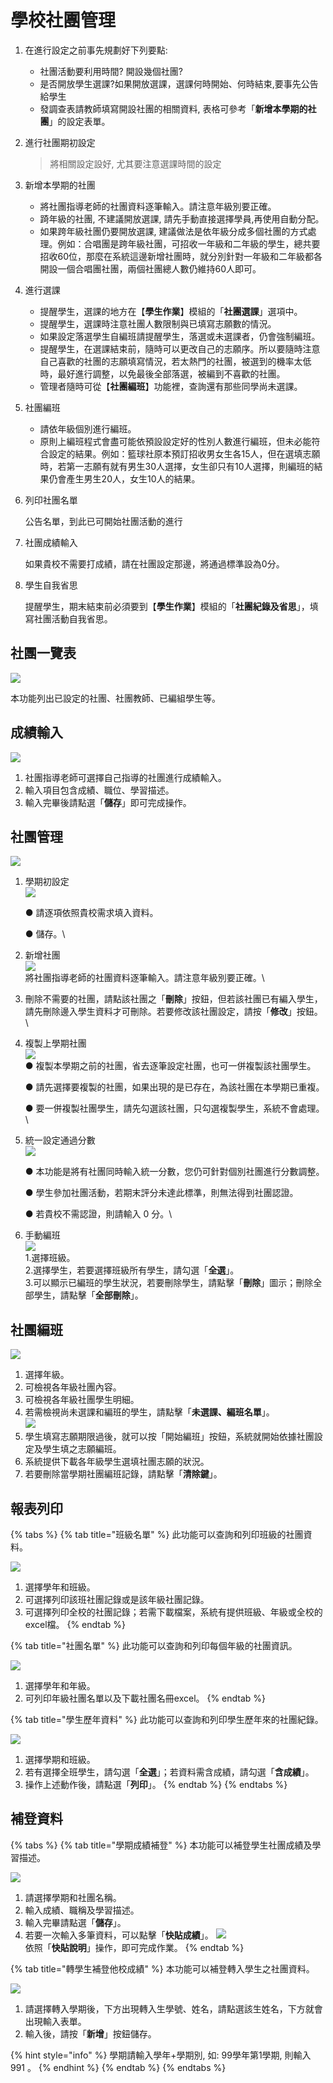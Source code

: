 # 學校社團管理

1. 在進行設定之前事先規劃好下列要點:
   * 社團活動要利用時間? 開設幾個社團?
   * 是否開放學生選課?如果開放選課，選課何時開始、何時結束,要事先公告給學生
   * 發調查表請教師填寫開設社團的相關資料, 表格可參考「**新增本學期的社團**」的設定表單。
2.  進行社團期初設定

    > 將相關設定設好, 尤其要注意選課時間的設定
3. 新增本學期的社團
   * 將社團指導老師的社團資料逐筆輸入。請注意年級別要正確。
   * 踦年級的社團, 不建議開放選課, 請先手動直接選擇學員,再使用自動分配。
   * 如果跨年級社團仍要開放選課, 建議做法是依年級分成多個社團的方式處理。例如：合唱團是跨年級社團，可招收一年級和二年級的學生，總共要招收60位，那麼在系統這邊新增社團時，就分別針對一年級和二年級都各開設一個合唱團社團，兩個社團總人數仍維持60人即可。
4. 進行選課
   * 提醒學生，選課的地方在【**學生作業**】模組的「**社團選課**」選項中。
   * 提醒學生，選課時注意社團人數限制與已填寫志願數的情況。
   * 如果設定落選學生自編班請提醒學生，落選或未選課者，仍會強制編班。
   * 提醒學生，在選課結束前，隨時可以更改自己的志願序。所以要隨時注意自己喜歡的社團的志願填寫情況，若太熱門的社團，被選到的機率太低時，最好進行調整，以免最後全部落選，被編到不喜歡的社團。
   * 管理者隨時可從【**社團編班**】功能裡，查詢還有那些同學尚未選課。
5. 社團編班
   * 請依年級個別進行編班。
   * 原則上編班程式會盡可能依預設設定好的性別人數進行編班，但未必能符合設定的結果。例如：籃球社原本預訂招收男女生各15人，但在選填志願時，若第一志願有就有男生30人選擇，女生卻只有10人選擇，則編班的結果仍會產生男生20人，女生10人的結果。
6.  列印社團名單

    公告名單，到此已可開始社團活動的進行
7.  社團成績輸入

    如果貴校不需要打成績，請在社團設定那邊，將通過標準設為0分。
8.  學生自我省思

    提醒學生，期末結束前必須要到【**學生作業**】模組的「**社團紀錄及省思**」，填寫社團活動自我省思。

## 社團一覽表

![](../.gitbook/assets/club_list.png)

本功能列出已設定的社團、社團教師、已編組學生等。

## 成績輸入

![](../.gitbook/assets/score_input.png)

1. 社團指導老師可選擇自己指導的社團進行成績輸入。
2. 輸入項目包含成績、職位、學習描述。
3. 輸入完畢後請點選「**儲存**」即可完成操作。

## 社團管理

![](<../.gitbook/assets/club_management (1).png>)

1.  學期初設定\
     ![](../.gitbook/assets/begining-of-semster_setting.png) 

    ● 請逐項依照貴校需求填入資料。

    ● 儲存。\

2. 新增社團\
   ![](../.gitbook/assets/increase_club.png) \
    將社團指導老師的社團資料逐筆輸入。請注意年級別要正確。\

3. 刪除不需要的社團，請點該社團之「**刪除**」按鈕，但若該社團已有編入學生，請先刪除邊入學生資料才可刪除。若要修改該社團設定，請按「**修改**」按鈕。\

4.  複製上學期社團 \
    ![](../.gitbook/assets/copy_last-semester_club.png) \
    ● 複製本學期之前的社團，省去逐筆設定社團，也可一併複製該社團學生。

    ● 請先選擇要複製的社團，如果出現的是已存在，為該社團在本學期已重複。

    ● 要一併複製社團學生，請先勾選該社團，只勾選複製學生，系統不會處理。\

5.  統一設定通過分數\
     ![](../.gitbook/assets/unity_setting_pass-score.png) 

    ● 本功能是將有社團同時輸入統一分數，您仍可針對個別社團進行分數調整。

    ● 學生參加社團活動，若期末評分未達此標準，則無法得到社團認證。

    ● 若貴校不需認證，則請輸入 0 分。\

6. 手動編班\
    ![](../.gitbook/assets/manual_edit_class.png) \
   1.選擇班級。\
   2.選擇學生，若要選擇班級所有學生，請勾選「**全選**」。\
   3.可以顯示已編班的學生狀況，若要刪除學生，請點擊「**刪除**」圖示；刪除全部學生，請點擊「**全部刪除**」。

 

## 社團編班

![](../.gitbook/assets/club_edit_class.png)

1. 選擇年級。
2. 可檢視各年級社團內容。
3. 可檢視各年級社團學生明細。
4. 若需檢視尚未選課和編班的學生，請點擊「**未選課、編班名單**」。\
   ![](../.gitbook/assets/unselected_club_list.png) 
5. 學生填寫志願期限過後，就可以按「開始編班」按鈕，系統就開始依據社團設定及學生填之志願編班。
6. 系統提供下載各年級學生選填社團志願的狀況。
7. 若要刪除當學期社團編班記錄，請點擊「**清除鍵**」。

## 報表列印

{% tabs %}
{% tab title="班級名單" %}
此功能可以查詢和列印班級的社團資料。

![](../.gitbook/assets/print_class_list.png)

1. 選擇學年和班級。
2. 可選擇列印該班社團記錄或是該年級社團記錄。
3. 可選擇列印全校的社團記錄；若需下載檔案，系統有提供班級、年級或全校的excel檔。
{% endtab %}

{% tab title="社團名單" %}
此功能可以查詢和列印每個年級的社團資訊。

![](../.gitbook/assets/print_club_list.png)

1. 選擇學年和年級。
2. 可列印年級社團名單以及下載社團名冊excel。
{% endtab %}

{% tab title="學生歷年資料" %}
此功能可以查詢和列印學生歷年來的社團紀錄。

![](../.gitbook/assets/print_stud_past-years_data.png)

1. 選擇學期和班級。
2. 若有選擇全班學生，請勾選「**全選**」；若資料需含成績，請勾選「**含成績**」。
3. 操作上述動作後，請點選「**列印**」。
{% endtab %}
{% endtabs %}

## 補登資料

{% tabs %}
{% tab title="學期成績補登" %}
本功能可以補登學生社團成績及學習描述。

![](../.gitbook/assets/semester_score_make-up.png)

1. 請選擇學期和社團名稱。
2. 輸入成績、職稱及學習描述。
3. 輸入完畢請點選「**儲存**」。
4. 若要一次輸入多筆資料，可以點擊「**快貼成績**」。 ![](../.gitbook/assets/semester_score_make-up2.png) \
   依照「**快貼說明**」操作，即可完成作業。
{% endtab %}

{% tab title="轉學生補登他校成績" %}
本功能可以補登轉入學生之社團資料。

![](../.gitbook/assets/transfer_stud_other-school_score.png)

1. 請選擇轉入學期後，下方出現轉入生學號、姓名，請點選該生姓名，下方就會出現輸入表單。
2. 輸入後，請按「**新增**」按鈕儲存。

{% hint style="info" %}
學期請輸入學年+學期別, 如: 99學年第1學期, 則輸入 991 。
{% endhint %}
{% endtab %}
{% endtabs %}
